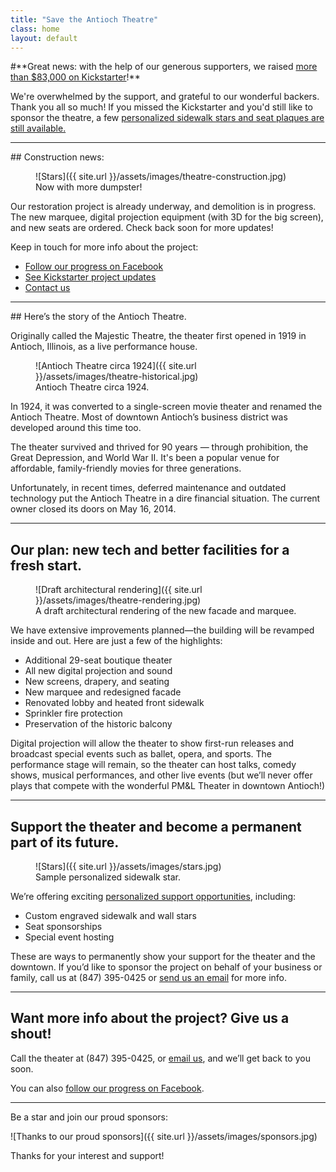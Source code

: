 ```yaml
---
title: "Save the Antioch Theatre"
class: home
layout: default
---
```

<section class="intro">
#**Great news: with the help of our generous supporters, we raised <a href="https://www.kickstarter.com/projects/608543555/save-the-antioch-theatre">more than $83,000 on Kickstarter</a>!**

We're overwhelmed by the support, and grateful to our wonderful backers. Thank you all so much! If you missed the Kickstarter and you'd still like to sponsor the theatre, a few <a href="sponsor.html">personalized sidewalk stars and seat plaques are still available.</a> 
</section>

---

<section>
## Construction news:

<figure class="column-image right">
  ![Stars]({{ site.url }}/assets/images/theatre-construction.jpg)
  <figcaption>
    Now with more dumpster!
  </figcaption>
</figure>

Our restoration project is already underway, and demolition is in progress. The new marquee, digital projection equipment (with 3D for the big screen), and new seats are ordered. Check back soon for more updates!

Keep in touch for more info about the project:

<ul>
  <li><a href="http://facebook.com/AntiochTheatre">Follow our progress on Facebook</a></li>
  <li><a href="https://www.kickstarter.com/projects/608543555/save-the-antioch-theatre/posts">See Kickstarter project updates</a></li>
  <li><a href="#contact">Contact us</a></li>
</ul>
</section>

----

<section><a name="about"></a>
## Here&rsquo;s the story of the Antioch Theatre.

Originally called the Majestic Theatre, the theater first opened in 1919 in Antioch, Illinois, as a live performance house. 

<figure class="column-image">
  ![Antioch Theatre circa 1924]({{ site.url }}/assets/images/theatre-historical.jpg)
  <figcaption>
    Antioch Theatre circa 1924.
  </figcaption>
</figure>

In 1924, it was converted to a single-screen movie theater and renamed the Antioch Theatre. Most of downtown Antioch’s business district was developed around this time too.

The theater survived and thrived for 90 years &mdash; through prohibition, the Great Depression, and World War II. It's been a popular venue for affordable, family-friendly movies for three generations.

Unfortunately, in recent times, deferred maintenance and outdated
technology put the Antioch Theatre in a dire financial situation. The current owner closed its doors on May 16, 2014.

----

## Our plan: new tech and better facilities for a fresh start.

<figure class="column-image big">
  ![Draft architectural rendering]({{ site.url }}/assets/images/theatre-rendering.jpg)
  <figcaption>
    A draft architectural rendering of the new facade and marquee.
  </figcaption>
</figure>

We have extensive improvements planned&mdash;the building will be revamped inside and out. Here are just a few of the highlights:

<div class="renovation">
<ul>
<li>Additional 29-seat boutique theater</li>
<li>All new digital projection and sound</li>
<li>New screens, drapery, and seating</li>
<li>New marquee and redesigned facade</li>
<li>Renovated lobby and heated front sidewalk</li>
<li>Sprinkler fire protection</li>
<li>Preservation of the historic balcony</li>
</ul>
</div>

Digital projection will allow the theater to show first-run releases and broadcast special events such as ballet, opera, and sports. The performance stage will remain, so the theater can host talks, comedy shows, musical performances, and other live events (but we&rsquo;ll never offer plays that compete with the wonderful PM&amp;L Theater in downtown Antioch!)
</section>

----

## Support the theater and become a permanent part of its future.

<figure class="column-image right">
  ![Stars]({{ site.url }}/assets/images/stars.jpg)
  <figcaption>
    Sample personalized sidewalk star.
  </figcaption>
</figure>

We&rsquo;re offering exciting <a href="sponsor.html">personalized support opportunities</a>, including:

* Custom engraved sidewalk and wall stars
* Seat sponsorships
* Special event hosting

These are ways to permanently show your support for the theater and the downtown. If you&rsquo;d like to sponsor the project on behalf of your business or family, call us at (847) 395-0425 or <a href="mailto:antiochtheatre@gmail.com">send us an email</a> for more info.

----

<a name="contact"></a>
## Want more info about the project? Give us a shout!

Call the theater at (847) 395-0425, or <a href="mailto:antiochtheatre@gmail.com">email us</a>, and we&rsquo;ll get back to you soon.

You can also <a href="http://facebook.com/AntiochTheatre">follow our progress on Facebook</a>.

----
<footer class="sponsors">
  Be a star and join our proud sponsors:

  ![Thanks to our proud sponsors]({{ site.url }}/assets/images/sponsors.jpg)

  Thanks for your interest and support!
</footer>
